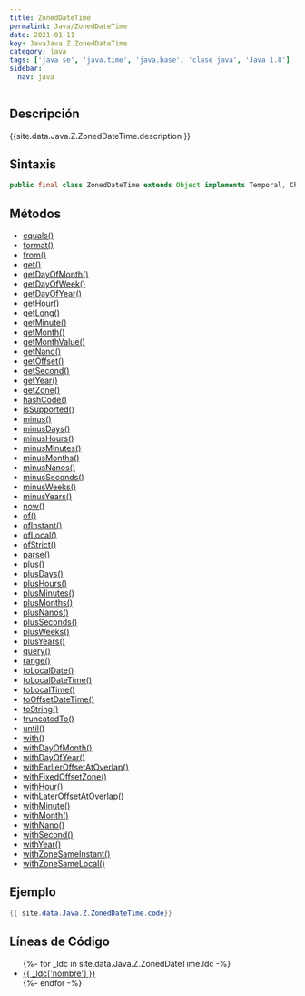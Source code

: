 ```yaml
---
title: ZonedDateTime
permalink: Java/ZonedDateTime
date: 2021-01-11
key: JavaJava.Z.ZonedDateTime
category: java
tags: ['java se', 'java.time', 'java.base', 'clase java', 'Java 1.8']
sidebar: 
  nav: java
---
```


## Descripción
{{site.data.Java.Z.ZonedDateTime.description }}

## Sintaxis
~~~java
public final class ZonedDateTime extends Object implements Temporal, ChronoZonedDateTime<LocalDate>, Serializable
~~~

## Métodos
* [equals()](/Java/ZonedDateTime/equals)
* [format()](/Java/ZonedDateTime/format)
* [from()](/Java/ZonedDateTime/from)
* [get()](/Java/ZonedDateTime/get)
* [getDayOfMonth()](/Java/ZonedDateTime/getDayOfMonth)
* [getDayOfWeek()](/Java/ZonedDateTime/getDayOfWeek)
* [getDayOfYear()](/Java/ZonedDateTime/getDayOfYear)
* [getHour()](/Java/ZonedDateTime/getHour)
* [getLong()](/Java/ZonedDateTime/getLong)
* [getMinute()](/Java/ZonedDateTime/getMinute)
* [getMonth()](/Java/ZonedDateTime/getMonth)
* [getMonthValue()](/Java/ZonedDateTime/getMonthValue)
* [getNano()](/Java/ZonedDateTime/getNano)
* [getOffset()](/Java/ZonedDateTime/getOffset)
* [getSecond()](/Java/ZonedDateTime/getSecond)
* [getYear()](/Java/ZonedDateTime/getYear)
* [getZone()](/Java/ZonedDateTime/getZone)
* [hashCode()](/Java/ZonedDateTime/hashCode)
* [isSupported()](/Java/ZonedDateTime/isSupported)
* [minus()](/Java/ZonedDateTime/minus)
* [minusDays()](/Java/ZonedDateTime/minusDays)
* [minusHours()](/Java/ZonedDateTime/minusHours)
* [minusMinutes()](/Java/ZonedDateTime/minusMinutes)
* [minusMonths()](/Java/ZonedDateTime/minusMonths)
* [minusNanos()](/Java/ZonedDateTime/minusNanos)
* [minusSeconds()](/Java/ZonedDateTime/minusSeconds)
* [minusWeeks()](/Java/ZonedDateTime/minusWeeks)
* [minusYears()](/Java/ZonedDateTime/minusYears)
* [now()](/Java/ZonedDateTime/now)
* [of()](/Java/ZonedDateTime/of)
* [ofInstant()](/Java/ZonedDateTime/ofInstant)
* [ofLocal()](/Java/ZonedDateTime/ofLocal)
* [ofStrict()](/Java/ZonedDateTime/ofStrict)
* [parse()](/Java/ZonedDateTime/parse)
* [plus()](/Java/ZonedDateTime/plus)
* [plusDays()](/Java/ZonedDateTime/plusDays)
* [plusHours()](/Java/ZonedDateTime/plusHours)
* [plusMinutes()](/Java/ZonedDateTime/plusMinutes)
* [plusMonths()](/Java/ZonedDateTime/plusMonths)
* [plusNanos()](/Java/ZonedDateTime/plusNanos)
* [plusSeconds()](/Java/ZonedDateTime/plusSeconds)
* [plusWeeks()](/Java/ZonedDateTime/plusWeeks)
* [plusYears()](/Java/ZonedDateTime/plusYears)
* [query()](/Java/ZonedDateTime/query)
* [range()](/Java/ZonedDateTime/range)
* [toLocalDate()](/Java/ZonedDateTime/toLocalDate)
* [toLocalDateTime()](/Java/ZonedDateTime/toLocalDateTime)
* [toLocalTime()](/Java/ZonedDateTime/toLocalTime)
* [toOffsetDateTime()](/Java/ZonedDateTime/toOffsetDateTime)
* [toString()](/Java/ZonedDateTime/toString)
* [truncatedTo()](/Java/ZonedDateTime/truncatedTo)
* [until()](/Java/ZonedDateTime/until)
* [with()](/Java/ZonedDateTime/with)
* [withDayOfMonth()](/Java/ZonedDateTime/withDayOfMonth)
* [withDayOfYear()](/Java/ZonedDateTime/withDayOfYear)
* [withEarlierOffsetAtOverlap()](/Java/ZonedDateTime/withEarlierOffsetAtOverlap)
* [withFixedOffsetZone()](/Java/ZonedDateTime/withFixedOffsetZone)
* [withHour()](/Java/ZonedDateTime/withHour)
* [withLaterOffsetAtOverlap()](/Java/ZonedDateTime/withLaterOffsetAtOverlap)
* [withMinute()](/Java/ZonedDateTime/withMinute)
* [withMonth()](/Java/ZonedDateTime/withMonth)
* [withNano()](/Java/ZonedDateTime/withNano)
* [withSecond()](/Java/ZonedDateTime/withSecond)
* [withYear()](/Java/ZonedDateTime/withYear)
* [withZoneSameInstant()](/Java/ZonedDateTime/withZoneSameInstant)
* [withZoneSameLocal()](/Java/ZonedDateTime/withZoneSameLocal)

## Ejemplo
~~~java
{{ site.data.Java.Z.ZonedDateTime.code}}
~~~

## Líneas de Código
<ul>
{%- for _ldc in site.data.Java.Z.ZonedDateTime.ldc -%}
   <li>
       <a href="{{_ldc['url'] }}">{{ _ldc['nombre'] }}</a>
   </li>
{%- endfor -%}
</ul>
